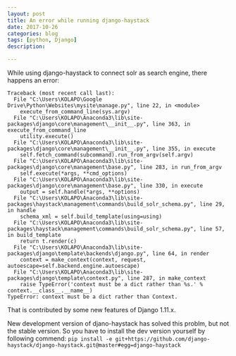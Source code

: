 ```yaml
---
layout: post
title: An error while running django-haystack
date: 2017-10-26
categories: blog
tags: [python, Django]
description: 

---
```


While using django-haystack to connect solr as search engine, there happens an error:
```
Traceback (most recent call last):
  File "C:\Users\KOLAPO\Google Drive\Python\Websites\mysite\manage.py", line 22, in <module>
    execute_from_command_line(sys.argv)
  File "C:\Users\KOLAPO\Anaconda3\lib\site-packages\django\core\management\__init__.py", line 363, in execute_from_command_line
    utility.execute()
  File "C:\Users\KOLAPO\Anaconda3\lib\site-packages\django\core\management\__init__.py", line 355, in execute
    self.fetch_command(subcommand).run_from_argv(self.argv)
  File "C:\Users\KOLAPO\Anaconda3\lib\site-packages\django\core\management\base.py", line 283, in run_from_argv
    self.execute(*args, **cmd_options)
  File "C:\Users\KOLAPO\Anaconda3\lib\site-packages\django\core\management\base.py", line 330, in execute
    output = self.handle(*args, **options)
  File "C:\Users\KOLAPO\Anaconda3\lib\site-packages\haystack\management\commands\build_solr_schema.py", line 29, in handle
    schema_xml = self.build_template(using=using)
  File "C:\Users\KOLAPO\Anaconda3\lib\site-packages\haystack\management\commands\build_solr_schema.py", line 57, in build_template
    return t.render(c)
  File "C:\Users\KOLAPO\Anaconda3\lib\site-packages\django\template\backends\django.py", line 64, in render
    context = make_context(context, request, autoescape=self.backend.engine.autoescape)
  File "C:\Users\KOLAPO\Anaconda3\lib\site-packages\django\template\context.py", line 287, in make_context
    raise TypeError('context must be a dict rather than %s.' % context.__class__.__name__)
TypeError: context must be a dict rather than Context.
```

That is contributed by some new features of Django 1.11.x.

New development version of djano-haystack has solved this problm, but not the stable version.
So you have to install the dev version yourself by following commend:
`pip install -e git+https://github.com/django-haystack/django-haystack.git@master#egg=django-haystack`
